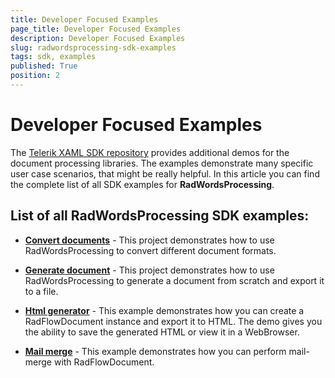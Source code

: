 ```yaml
---
title: Developer Focused Examples
page_title: Developer Focused Examples
description: Developer Focused Examples
slug: radwordsprocessing-sdk-examples
tags: sdk, examples
published: True
position: 2
---
```


# Developer Focused Examples

The [Telerik XAML SDK repository](https://github.com/telerik/xaml-sdk/tree/master/) provides additional demos for the document processing libraries. The examples demonstrate many specific user case scenarios, that might be really helpful. In this article you can find the complete list of all SDK examples for __RadWordsProcessing__.

## List of all RadWordsProcessing SDK examples:

* __[Convert documents](https://github.com/telerik/xaml-sdk/tree/master/WordsProcessing/ConvertDocuments)__ - This project demonstrates how to use RadWordsProcessing to convert different document formats.

* __[Generate document](https://github.com/telerik/xaml-sdk/tree/master/WordsProcessing/GenerateDocument)__ - This project demonstrates how to use RadWordsProcessing to generate a document from scratch and export it to a file.

* __[Html generator](https://github.com/telerik/xaml-sdk/tree/master/WordsProcessing/HtmlGenerator)__ - This example demonstrates how you can create a RadFlowDocument instance and export it to HTML. The demo gives you the ability to save the generated HTML or view it in a WebBrowser.

* __[Mail merge](https://github.com/telerik/xaml-sdk/tree/master/WordsProcessing/MailMerge)__ - This example demonstrates how you can perform mail-merge with RadFlowDocument.

